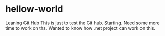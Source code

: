 # hellow-world
Leaning Git Hub
This is just to test the Git hub. 
Starting. Need some more time to work on ths. Wanted to know how .net project can work on this.
